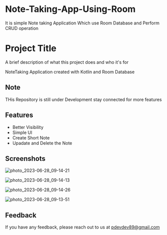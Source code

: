 # Note-Taking-App-Using-Room
It is simple Note taking Application Which use Room Database and Perform CRUD operation

# Project Title

A brief description of what this project does and who it's for

NoteTaking Application created with Kotlin and Room Database


## Note 
THis Repository is still under Development stay connected for 
more features
## Features

- Better Visibility
- Simple UI
- Create Short Note 
- Upadate and Delete the Note


## Screenshots

![photo_2023-06-28_09-14-21](https://github.com/Pdevshali/Note-Taking-App-Using-Room/assets/87810394/b277f906-68e5-42b5-87ce-f74b7abeea92)


![photo_2023-06-28_09-14-13](https://github.com/Pdevshali/Note-Taking-App-Using-Room/assets/87810394/21beb9c8-6b1a-4cd8-b881-3f25c159c9dd)

![photo_2023-06-28_09-14-26](https://github.com/Pdevshali/Note-Taking-App-Using-Room/assets/87810394/602035c6-30d0-4707-90d4-830913e60bcb)


![photo_2023-06-28_09-13-51](https://github.com/Pdevshali/Note-Taking-App-Using-Room/assets/87810394/f207d43d-63f6-431d-bf1b-7c811288870b)

## Feedback

If you have any feedback, please reach out to us at pdevdev89@gmail.com



